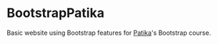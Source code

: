 # BootstrapPatika
 Basic website using Bootstrap features for <a href="https://app.patika.dev/courses/bootstrap/odev1">Patika</a>'s Bootstrap course.

